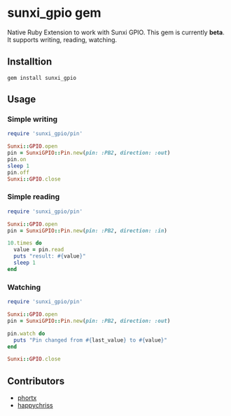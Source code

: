 sunxi_gpio gem
===============

Native Ruby Extension to work with Sunxi GPIO. This gem is currently **beta**. It supports writing, reading, watching.  



## Installtion

```
gem install sunxi_gpio
```


## Usage

### Simple writing

```ruby
require 'sunxi_gpio/pin'

Sunxi::GPIO.open
pin = SunxiGPIO::Pin.new(pin: :PB2, direction: :out)
pin.on
sleep 1
pin.off
Sunxi::GPIO.close
```

### Simple reading

```ruby
require 'sunxi_gpio/pin'

Sunxi::GPIO.open
pin = SunxiGPIO::Pin.new(pin: :PB2, direction: :in)

10.times do
  value = pin.read
  puts "result: #{value}"
  sleep 1
end
```


### Watching

```ruby
require 'sunxi_gpio/pin'

Sunxi::GPIO.open
pin = SunxiGPIO::Pin.new(pin: :PB2, direction: :out)

pin.watch do
  puts "Pin changed from #{last_value} to #{value}"
end

Sunxi::GPIO.close
```


## Contributors

* [phortx](https://github.com/phortx)
* [happychriss](https://github.com/happychriss)
